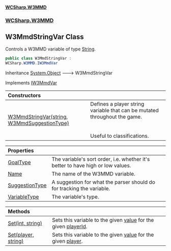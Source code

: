#### [WCSharp.W3MMD](README.md 'README')
### [WCSharp.W3MMD](WCSharp.W3MMD.md 'WCSharp.W3MMD')

## W3MmdStringVar Class

Controls a W3MMD variable of type [String](WCSharp.W3MMD.W3MmdVariableType.md#WCSharp.W3MMD.W3MmdVariableType.String 'WCSharp.W3MMD.W3MmdVariableType.String').

```csharp
public class W3MmdStringVar :
WCSharp.W3MMD.IW3MmdVar
```

Inheritance [System.Object](https://docs.microsoft.com/en-us/dotnet/api/System.Object 'System.Object') &#129106; W3MmdStringVar

Implements [IW3MmdVar](WCSharp.W3MMD.IW3MmdVar.md 'WCSharp.W3MMD.IW3MmdVar')

| Constructors | |
| :--- | :--- |
| [W3MmdStringVar(string, W3MmdSuggestionType)](WCSharp.W3MMD.W3MmdStringVar.W3MmdStringVar(string,WCSharp.W3MMD.W3MmdSuggestionType).md 'WCSharp.W3MMD.W3MmdStringVar.W3MmdStringVar(string, WCSharp.W3MMD.W3MmdSuggestionType)') | Defines a player string variable that can be mutated throughout the game.<br/><br/><br/>Useful to classifications. |

| Properties | |
| :--- | :--- |
| [GoalType](WCSharp.W3MMD.W3MmdStringVar.GoalType.md 'WCSharp.W3MMD.W3MmdStringVar.GoalType') | The variable's sort order, i.e. whether it's better to have high or low values. |
| [Name](WCSharp.W3MMD.W3MmdStringVar.Name.md 'WCSharp.W3MMD.W3MmdStringVar.Name') | The name of the W3MMD variable. |
| [SuggestionType](WCSharp.W3MMD.W3MmdStringVar.SuggestionType.md 'WCSharp.W3MMD.W3MmdStringVar.SuggestionType') | A suggestion for what the parser should do for tracking the variable. |
| [VariableType](WCSharp.W3MMD.W3MmdStringVar.VariableType.md 'WCSharp.W3MMD.W3MmdStringVar.VariableType') | The variable's type. |

| Methods | |
| :--- | :--- |
| [Set(int, string)](WCSharp.W3MMD.W3MmdStringVar.Set(int,string).md 'WCSharp.W3MMD.W3MmdStringVar.Set(int, string)') | Sets this variable to the given [value](WCSharp.W3MMD.W3MmdStringVar.Set(int,string).md#WCSharp.W3MMD.W3MmdStringVar.Set(int,string).value 'WCSharp.W3MMD.W3MmdStringVar.Set(int, string).value') for the given [playerId](WCSharp.W3MMD.W3MmdStringVar.Set(int,string).md#WCSharp.W3MMD.W3MmdStringVar.Set(int,string).playerId 'WCSharp.W3MMD.W3MmdStringVar.Set(int, string).playerId'). |
| [Set(player, string)](WCSharp.W3MMD.W3MmdStringVar.Set(War3Api.Common.player,string).md 'WCSharp.W3MMD.W3MmdStringVar.Set(War3Api.Common.player, string)') | Sets this variable to the given [value](WCSharp.W3MMD.W3MmdStringVar.Set(War3Api.Common.player,string).md#WCSharp.W3MMD.W3MmdStringVar.Set(War3Api.Common.player,string).value 'WCSharp.W3MMD.W3MmdStringVar.Set(War3Api.Common.player, string).value') for the given [player](WCSharp.W3MMD.W3MmdStringVar.Set(War3Api.Common.player,string).md#WCSharp.W3MMD.W3MmdStringVar.Set(War3Api.Common.player,string).player 'WCSharp.W3MMD.W3MmdStringVar.Set(War3Api.Common.player, string).player'). |
